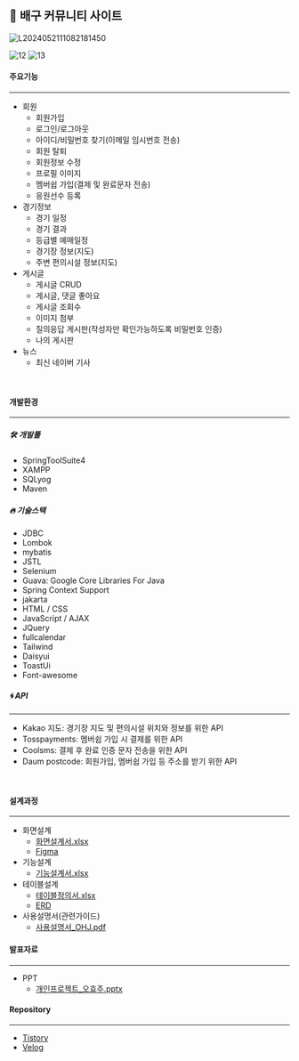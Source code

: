 ## 🏐 배구 커뮤니티 사이트

![L2024052111082181450](https://github.com/ohyo555/my_project_03/assets/153146836/8717c9c4-fd87-4c4c-9e58-d49fa111bf66)

![12](https://github.com/ohyo555/my_project_03/assets/153146836/f53b2e1d-4e3f-4ff9-b12b-168283658922)
![13](https://github.com/ohyo555/my_project_03/assets/153146836/4ed585ad-0c71-4a51-b746-a0195c17716c)

#### 주요기능
<hr>

- 회원
  * 회원가입
  * 로그인/로그아웃
  * 아이디/비밀번호 찾기(이메일 임시번호 전송)
  * 회원 탈퇴
  * 회원정보 수정
  * 프로필 이미지
  * 멤버쉽 가입(결제 및 완료문자 전송)
  * 응원선수 등록
- 경기정보
  * 경기 일정
  * 경기 결과
  * 등급별 예매일정
  * 경기장 정보(지도)
  * 주변 편의시설 정보(지도) 
- 게시글
  * 게시글 CRUD
  * 게시글, 댓글 좋아요
  * 게시글 조회수
  * 이미지 첨부
  * 질의응답 게시판(작성자만 확인가능하도록 비밀번호 인증)
  * 나의 게시판
- 뉴스
  * 최신 네이버 기사

<br>

#### 개발환경
<hr>

##### 🛠 개발툴
- SpringToolSuite4
- XAMPP
- SQLyog
- Maven
  
##### 🔥 기술스택
- JDBC
- Lombok
- mybatis
- JSTL
- Selenium
- Guava: Google Core Libraries For Java
- Spring Context Support
- jakarta
- HTML / CSS
- JavaScript / AJAX
- JQuery
- fullcalendar
- Tailwind
- Daisyui
- ToastUi
- Font-awesome

##### 🌀 API
<hr>

- Kakao 지도: 경기장 지도 및 편의시설 위치와 정보를 위한 API
- Tosspayments: 멤버쉽 가입 시 결제를 위한 API
- Coolsms: 결제 후 완료 인증 문자 전송을 위한 API 
- Daum postcode: 회원가입, 멤버쉽 가입 등 주소를 받기 위한 API

<br>

#### 설계과정
<hr>

- 화면설계
   * [화면설계서.xlsx](https://github.com/ohyo555/my_project_03/files/15428004/default.xlsx)
   * [Figma](https://www.figma.com/design/nEzihbBusIDO0m0D1qICiw/1%EC%B0%A8?node-id=8-22)
- 기능설계
   * [기능설계서.xlsx](https://github.com/ohyo555/my_project_03/files/15427998/default.xlsx)
- 테이블설계
   * [테이블정의서.xlsx](https://github.com/ohyo555/my_project_03/files/15428002/default.xlsx)
   * [ERD](https://www.erdcloud.com/d/uPMGyFY9MJmCfYmF4)
- 사용설명서(관련가이드)
  * [사용설명서_OHJ.pdf](https://github.com/ohyo555/my_project_03/files/15427986/_OHJ.pdf)

#### 발표자료
<hr>

- PPT
   * [개인프로젝트_오효주.pptx](https://github.com/ohyo555/my_project_03/files/15426480/_.pptx)


#### Repository
<hr>

- [Tistory](https://ohyohyo.tistory.com/category/%ED%94%84%EB%A1%9C%EC%A0%9D%ED%8A%B8/My)
- [Velog](https://velog.io/@ohyo555/series/myproject)
